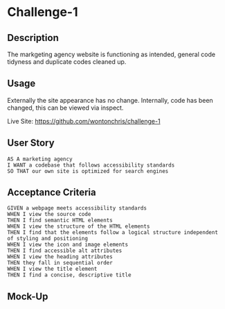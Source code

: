 # Challenge-1

## Description
The markgeting agency website is functioning as intended, general code tidyness and duplicate codes cleaned up.

## Usage

Externally the site appearance has no change. Internally, code has been changed, this can be viewed via inspect.

Live Site: https://github.com/wontonchris/challenge-1

## User Story

```
AS A marketing agency
I WANT a codebase that follows accessibility standards
SO THAT our own site is optimized for search engines
```

## Acceptance Criteria

```
GIVEN a webpage meets accessibility standards
WHEN I view the source code
THEN I find semantic HTML elements
WHEN I view the structure of the HTML elements
THEN I find that the elements follow a logical structure independent of styling and positioning
WHEN I view the icon and image elements
THEN I find accessible alt attributes
WHEN I view the heading attributes
THEN they fall in sequential order
WHEN I view the title element
THEN I find a concise, descriptive title
```

## Mock-Up